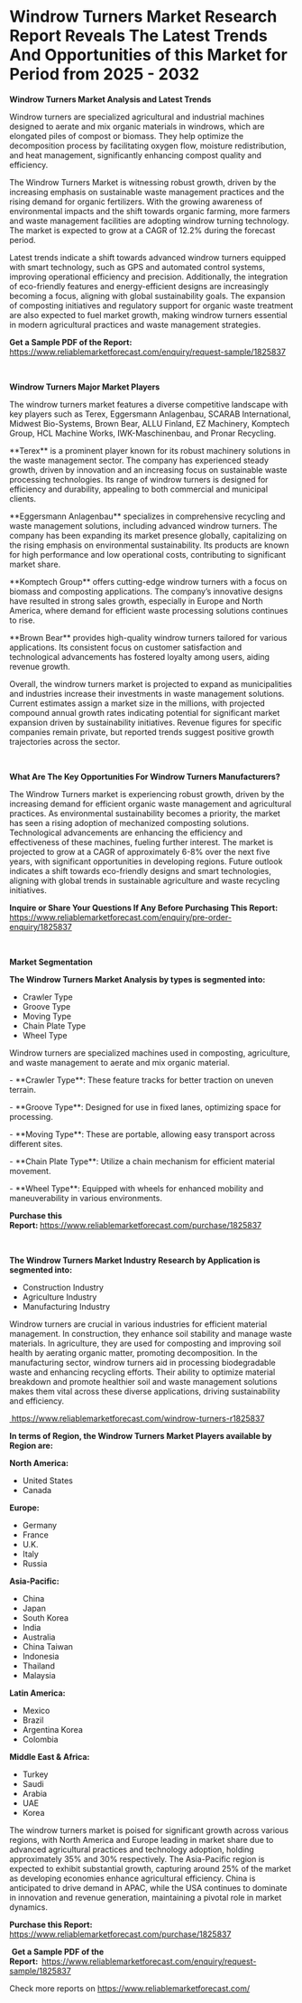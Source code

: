<p><h1>Windrow Turners Market Research Report Reveals The Latest Trends And Opportunities of this Market for Period from 2025 - 2032</h1></p><p><strong>Windrow Turners Market Analysis and Latest Trends</strong></p>
<p><p>Windrow turners are specialized agricultural and industrial machines designed to aerate and mix organic materials in windrows, which are elongated piles of compost or biomass. They help optimize the decomposition process by facilitating oxygen flow, moisture redistribution, and heat management, significantly enhancing compost quality and efficiency. </p><p>The Windrow Turners Market is witnessing robust growth, driven by the increasing emphasis on sustainable waste management practices and the rising demand for organic fertilizers. With the growing awareness of environmental impacts and the shift towards organic farming, more farmers and waste management facilities are adopting windrow turning technology. The market is expected to grow at a CAGR of 12.2% during the forecast period. </p><p>Latest trends indicate a shift towards advanced windrow turners equipped with smart technology, such as GPS and automated control systems, improving operational efficiency and precision. Additionally, the integration of eco-friendly features and energy-efficient designs are increasingly becoming a focus, aligning with global sustainability goals. The expansion of composting initiatives and regulatory support for organic waste treatment are also expected to fuel market growth, making windrow turners essential in modern agricultural practices and waste management strategies.</p></p>
<p><strong>Get a Sample PDF of the Report:&nbsp;</strong> <a href="https://www.reliablemarketforecast.com/enquiry/request-sample/1825837?utm_campaign=3572&utm_medium=2&utm_source=Github&utm_content=ia&utm_term=09042025&utm_id=windrow-turners">https://www.reliablemarketforecast.com/enquiry/request-sample/1825837</a></p>
<p>&nbsp;</p>
<p><strong>Windrow Turners Major Market Players</strong></p>
<p><p>The windrow turners market features a diverse competitive landscape with key players such as Terex, Eggersmann Anlagenbau, SCARAB International, Midwest Bio-Systems, Brown Bear, ALLU Finland, EZ Machinery, Komptech Group, HCL Machine Works, IWK-Maschinenbau, and Pronar Recycling.</p><p>**Terex** is a prominent player known for its robust machinery solutions in the waste management sector. The company has experienced steady growth, driven by innovation and an increasing focus on sustainable waste processing technologies. Its range of windrow turners is designed for efficiency and durability, appealing to both commercial and municipal clients.</p><p>**Eggersmann Anlagenbau** specializes in comprehensive recycling and waste management solutions, including advanced windrow turners. The company has been expanding its market presence globally, capitalizing on the rising emphasis on environmental sustainability. Its products are known for high performance and low operational costs, contributing to significant market share.</p><p>**Komptech Group** offers cutting-edge windrow turners with a focus on biomass and composting applications. The company’s innovative designs have resulted in strong sales growth, especially in Europe and North America, where demand for efficient waste processing solutions continues to rise.</p><p>**Brown Bear** provides high-quality windrow turners tailored for various applications. Its consistent focus on customer satisfaction and technological advancements has fostered loyalty among users, aiding revenue growth.</p><p>Overall, the windrow turners market is projected to expand as municipalities and industries increase their investments in waste management solutions. Current estimates assign a market size in the millions, with projected compound annual growth rates indicating potential for significant market expansion driven by sustainability initiatives. Revenue figures for specific companies remain private, but reported trends suggest positive growth trajectories across the sector.</p></p>
<p>&nbsp;</p>
<p><strong>What Are The Key Opportunities For Windrow Turners Manufacturers?</strong></p>
<p><p>The Windrow Turners market is experiencing robust growth, driven by the increasing demand for efficient organic waste management and agricultural practices. As environmental sustainability becomes a priority, the market has seen a rising adoption of mechanized composting solutions. Technological advancements are enhancing the efficiency and effectiveness of these machines, fueling further interest. The market is projected to grow at a CAGR of approximately 6-8% over the next five years, with significant opportunities in developing regions. Future outlook indicates a shift towards eco-friendly designs and smart technologies, aligning with global trends in sustainable agriculture and waste recycling initiatives.</p></p>
<p><strong>Inquire or Share Your Questions If Any Before Purchasing This Report:</strong> <a href="https://www.reliablemarketforecast.com/enquiry/pre-order-enquiry/1825837?utm_campaign=3572&utm_medium=2&utm_source=Github&utm_content=ia&utm_term=09042025&utm_id=windrow-turners">https://www.reliablemarketforecast.com/enquiry/pre-order-enquiry/1825837</a></p>
<p>&nbsp;</p>
<p><strong>Market Segmentation</strong></p>
<p><strong>The Windrow Turners Market Analysis by types is segmented into:</strong></p>
<p><ul><li>Crawler Type</li><li>Groove Type</li><li>Moving Type</li><li>Chain Plate Type</li><li>Wheel Type</li></ul></p>
<p><p>Windrow turners are specialized machines used in composting, agriculture, and waste management to aerate and mix organic material. </p><p>- **Crawler Type**: These feature tracks for better traction on uneven terrain.</p><p>- **Groove Type**: Designed for use in fixed lanes, optimizing space for processing.</p><p>- **Moving Type**: These are portable, allowing easy transport across different sites.</p><p>- **Chain Plate Type**: Utilize a chain mechanism for efficient material movement.</p><p>- **Wheel Type**: Equipped with wheels for enhanced mobility and maneuverability in various environments.</p></p>
<p><strong>Purchase this Report:&nbsp;</strong><a href="https://www.reliablemarketforecast.com/purchase/1825837?utm_campaign=3572&utm_medium=2&utm_source=Github&utm_content=ia&utm_term=09042025&utm_id=windrow-turners">https://www.reliablemarketforecast.com/purchase/1825837</a></p>
<p>&nbsp;</p>
<p><strong>The Windrow Turners Market Industry Research by Application is segmented into:</strong></p>
<p><ul><li>Construction Industry</li><li>Agriculture Industry</li><li>Manufacturing Industry</li></ul></p>
<p><p>Windrow turners are crucial in various industries for efficient material management. In construction, they enhance soil stability and manage waste materials. In agriculture, they are used for composting and improving soil health by aerating organic matter, promoting decomposition. In the manufacturing sector, windrow turners aid in processing biodegradable waste and enhancing recycling efforts. Their ability to optimize material breakdown and promote healthier soil and waste management solutions makes them vital across these diverse applications, driving sustainability and efficiency.</p></p>
<p><a href="https://www.reliablemarketforecast.com/windrow-turners-r1825837?utm_campaign=3572&utm_medium=2&utm_source=Github&utm_content=ia&utm_term=09042025&utm_id=windrow-turners">&nbsp;https://www.reliablemarketforecast.com/windrow-turners-r1825837</a></p>
<p><strong>In terms of Region, the Windrow Turners Market Players available by Region are:</strong></p>
<p>
    <p> <strong> North America: </strong>
        <ul>
            <li>United States</li>
            <li>Canada</li>
        </ul>
        </p> 
    <p> <strong> Europe: </strong>
        <ul>
            <li>Germany</li>
            <li>France</li>
            <li>U.K.</li>
            <li>Italy</li>
            <li>Russia</li>
        </ul>
        </p> 
    <p> <strong> Asia-Pacific: </strong>
        <ul>
            <li>China</li>
            <li>Japan</li>
            <li>South Korea</li>
            <li>India</li>
            <li>Australia</li>
            <li>China Taiwan</li>
            <li>Indonesia</li>
            <li>Thailand</li>
            <li>Malaysia</li>
        </ul>
        </p> 
    <p> <strong> Latin America: </strong>
        <ul>
            <li>Mexico</li>
            <li>Brazil</li>
            <li>Argentina Korea</li>
            <li>Colombia</li>
        </ul>
        </p> 
    <p> <strong> Middle East & Africa: </strong>
        <ul>
            <li>Turkey</li>
            <li>Saudi</li>
            <li>Arabia</li>
            <li>UAE</li>
            <li>Korea</li>
        </ul>
    </p>
    </p>
<p><p>The windrow turners market is poised for significant growth across various regions, with North America and Europe leading in market share due to advanced agricultural practices and technology adoption, holding approximately 35% and 30% respectively. The Asia-Pacific region is expected to exhibit substantial growth, capturing around 25% of the market as developing economies enhance agricultural efficiency. China is anticipated to drive demand in APAC, while the USA continues to dominate in innovation and revenue generation, maintaining a pivotal role in market dynamics.</p></p>
<p><strong>Purchase this Report: </strong><a href="https://www.reliablemarketforecast.com/purchase/1825837?utm_campaign=3572&utm_medium=2&utm_source=Github&utm_content=ia&utm_term=09042025&utm_id=windrow-turners">https://www.reliablemarketforecast.com/purchase/1825837</a></p>
<p>&nbsp;<strong>Get a Sample PDF of the Report:&nbsp;&nbsp;</strong><a href="https://www.reliablemarketforecast.com/enquiry/request-sample/1825837?utm_campaign=3572&utm_medium=2&utm_source=Github&utm_content=ia&utm_term=09042025&utm_id=windrow-turners">https://www.reliablemarketforecast.com/enquiry/request-sample/1825837</a></p>
<p><strong></strong></p>
<p>Check more reports on <a href="https://www.reliablemarketforecast.com/?utm_campaign=3572&utm_medium=2&utm_source=Github&utm_content=ia&utm_term=09042025&utm_id=windrow-turners">https://www.reliablemarketforecast.com/</a></p>